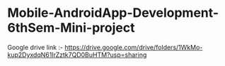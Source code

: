 # Mobile-AndroidApp-Development-6thSem-Mini-project

Google drive link :- https://drive.google.com/drive/folders/1WkMo-kup2DyxdqN61IrZztk7QD0BuHTM?usp=sharing 
